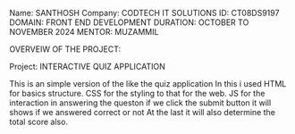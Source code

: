 Name: SANTHOSH 
Company: CODTECH IT SOLUTIONS 
ID: CT08DS9197 
DOMAIN: FRONT END DEVELOPMENT 
DURATION: OCTOBER TO NOVEMBER 2024 
MENTOR: MUZAMMIL

OVERVEIW OF THE PROJECT:

Project: INTERACTIVE QUIZ APPLICATION

This is an simple version of the like the quiz application
In this i used HTML for basics structure.
CSS for the styling to that for the web.
JS for the interaction in answering the queston if we click the submit button
it will shows if we answered correct or not
At the last it will also determine the total score also.
